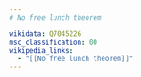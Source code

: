 ```yaml
---
# No free lunch theorem

wikidata: Q7045226
msc_classification: 00
wikipedia_links:
  - "[[No free lunch theorem]]"
---
```

